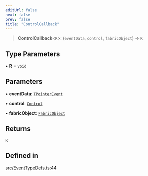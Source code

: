 ```yaml
---
editUrl: false
next: false
prev: false
title: "ControlCallback"
---
```


> **ControlCallback**\<`R`\>: (`eventData`, `control`, `fabricObject`) => `R`

## Type Parameters

• **R** = `void`

## Parameters

• **eventData**: [`TPointerEvent`](/api/type-aliases/tpointerevent/)

• **control**: [`Control`](/api/classes/control/)

• **fabricObject**: [`FabricObject`](/api/classes/fabricobject/)

## Returns

`R`

## Defined in

[src/EventTypeDefs.ts:44](https://github.com/fabricjs/fabric.js/blob/v6.0.0-rc4/src/EventTypeDefs.ts#L44)
